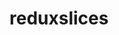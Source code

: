 <!-- generated by markdown-notes-tree -->

# reduxslices

<!-- optional markdown-notes-tree directory description starts here -->

<!-- optional markdown-notes-tree directory description ends here -->


